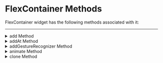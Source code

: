                                 


FlexContainer Methods
=====================

FlexContainer widget has the following methods associated with it:

* * *


<details close markdown="block"><summary>add Method</summary>

* * *

This method is used to add widgets to the FlexContainer. When the widgets are added to the current visible FlexContainer, then the changes will reflect immediately. Adding a widget to the FlexContainer hierarchy, which is already a part of the other widget hierarchy, will lead to undefined behaviors. You have to explicitly remove the widget from one hierarchy before adding it to another FlexContainer.

### Syntax

```

add(widgetArray)
```

### Parameters

widgetArray \[JSObject\]

Comma separated list of widgets.

### Return Values

None

### Exceptions

WidgetError

### Example

```
 
//Sample code to invoke add method by using a FlexContainer widget.  
var myButton = new voltmx.ui.Button({
 "focusSkin": "defBtnFocus",
 "height": "50dp",
 "id": "myButton",
 "isVisible": true,
 "left": "71dp",
 "skin": "defBtnNormal",
 "text": "Button",
 "top": "93dp",
 "width": "300dp",
 "zIndex": 1
}, {
 "contentAlignment": constants.CONTENT_ALIGN_CENTER,
 "displayText": true,
 "padding": [0, 0, 0, 0],
 "paddingInPixel": false
}, {});
myForm.myFlexContainer.add(myButton);
```

### Platform Availability

*   iOS
*   Android
*   Windows
*   SPA

* * *

</details>
<details close markdown="block"><summary>addAt Method</summary>

* * *

This method is used to add widgets to the FlexContainer at the specified index. Widget is prepended if index <0 and appended at the end of the container if the index > size+1. Size is the number of widgets already present in the container. If a new widget is added or removed will reflect immediately from the form hierarchy model perspective, however the changes are displayed when the FlexContainer appears. When the widgets are added to the current visible FlexContainer, then the changes will reflect immediately. Adding a widget to the FlexContainer hierarchy, which is already a part of the other widget hierarchy, will lead to undefined behaviors. You have to explicitly remove the widget from one hierarchy before adding it to another FlexContainer.

### Syntax

```

addAt(widgetref, index, animation)
```

### Parameters

**widgetref**

Reference of the name of the widget.

**index \[Number\]**

Index number at which the widget is to be added.

**animation**

Optional. This parameter is used to associate an animation at given operation.

The animation parameter has three parameters:

**_definition_**

An object defined using voltmx.ui.createAnimation() API. Refer to voltmx.ui.createAnimation in the API programmers Guide for more details.

**_config_**

As defined in Animation Configuration. For more information, please see the `AnimationConfiguration` object documentation in the [API Developer's Guide](../../iris_api_dev_guide/content/animationapi.md).

### Return Values

None

### Exceptions

WidgetError

### Example

```

//Sample code to invoke addAt method by using a FlexContainer widget.  
//Here, myFlexContainer is a flexcontainer inside myForm form. 

var btn1 = new voltmx.ui.Button({
 "focusSkin": "defBtnFocus",
 "height": "50dp",
 "id": "btn2",
 "isVisible": true,
 "left": "77dp",
 "skin": "defBtnNormal",
 "text": "Checking",
 "top": "19dp",
 "width": "260dp",
 "zIndex": 1
}, {
 "contentAlignment": constants.CONTENT_ALIGN_CENTER,
 "displayText": true,
 "padding": [0, 0, 0, 0],
 "paddingInPixel": false
}, {});
myForm.myFlexContainer.addAt(btn1, 1);

```

### Platform Availability

*   iOS
*   Android
*   Windows
*   SPA

* * *

</details>
<details close markdown="block"><summary>addGestureRecognizer Method</summary>

* * *

This API allows you to set a gesture recognizer for a specified gesture for a specified widget.

### Syntax

```

addGestureRecognizer(gestureType, gestureConfigParams, onGestureClosure)
```

### Parameters

**_gestureType_**

\[Number\] - Mandatory

Indicates the type of gesture to be detected on the widget.

See Remarks for possible values.

**_gestureConfigParams_**

\[object\] - Mandatory

The parameter specifies a table that has the required configuration parameters to setup a gesture recognizer.

The configuration parameters vary based on the type of the gesture.

See Remarks for possible values.

**_onGestureClosure_**

\[function\] - Mandatory

Specifies the function that needs to be executed when a gesture is recognized.

This function will be raised asynchronously

See Remarks for the syntax of this function.

### Return Values

String - Reference to the gesture is returned.

### Remarks

The values for the _gestureType_parameter are:

\[Number\] - Mandatory

Indicates the type of gesture to be detected on the widget. The following are possible values:

*   1 – constants.GESTURE\_TYPE\_TAP
*   2 - constants.GESTURE\_TYPE\_SWIPE
*   3 – constants.GESTURE\_TYPE\_LONGPRESS
*   4 – constants.GESTURE\_TYPE\_PAN
*   5 – constants.GESTURE\_TYPE\_ROTATION
*   6 - constants.GESTURE\_TYPE\_PINCH
*   7 - constants.GESTURE\_TYPE\_RIGHTTAP

The values for the _gestureConfigParams_parameter are:

\[object\] - Mandatory

The parameter specifies a table that has the required configuration parameters to setup a gesture recognizer. The configuration parameters vary based on the type of the gesture.

This parameter supports the following key-value pairs:

Gesture Type:TAP

*   fingers \[Number\] - specifies the maximum number of fingers that must be respected for a gesture. Possible values are: 1. Default value is 1.
*   taps \[Number\] - specifies the maximum number of taps that must be respected for a gesture. Possible values are: 1 or 2. Default value is 1.

For example:  

```

{fingers:1,taps:1}
```

Gesture Type:SWIPE

*   fingers \[Number\] - specifies the maximum number of fingers that must be respected for a gesture. Possible values are: 1. Default value is 1.

For example:

```

{fingers: 1}
```

Gesture Type:LONGPRESS

*   pressDuration \[Number\] - specifies the minimum time interval (in seconds) after which the gesture is recognized as a LONGPRESS. For example, if pressDuration is 2 seconds, any continued press is recognized as LONGPRESS only if it lasts for at least 2 seconds. Default value is 1. This is not applicable to Windows.

For example:

```

{pressDuration=1}.
```

Gesture Type: PAN

*   fingers \[number\] specifies the minimum number of fingers needed to recognize this gesture. Default value is 1.
*   continuousEvents \[Boolean\] indicates if callback should be called continuously for every change beginning from the time the gesture is recognized to the time it ends.

Gesture Type: ROTATION

*   Rotation gesture involves only two fingers.
*   continuousEvents \[Boolean\] indicates if callback must be called continuously for every change beginning from the time the gesture is recognized to the time it ends.

Gesture Type:PINCH

*   Pinch gesture invloves two fingures.
*   continuousEvents \[Boolean\] indicates if callback should be called continuously every change beginning from the time the gesture is recognized to the time it ends.

The syntax for the _onGestureClosure_callback function are:

\[function\] - Mandatory

Specifies the function that needs to be executed when a gesture is recognized.

This function will be raised asynchronously and has the following Syntax:

```

onGestureClosure(widgetRef, gestureInfo, context)
```

*   **widgetRef** - specifies the handle to the widget on which the gesture was recognized.
*   **gestureInfo** - Table with information about the gesture. The contents of this table vary based on the gesture type.
*   **context** - Table with SegmentedUI row details.

gestureInfo table has the following key-value pairs:

*   **gestureType \[number\]** – indicates the gesture type; 1 for TAP, 2 for SWIPE, and 3 for LONGPRESS,4 for PAN, 5 for ROTATION, 6 for PINCH and 7 for RIGHTTAP
*   **gesturesetUpParams \[object\]** – specifies the set up parameters passed while adding the gesture recognizer
*   **gesturePosition \[number\]** – indicates the position where the gesture was recognized. Possible values are: 1 for TOPLEFT, 2 for TOPCENTER, 3 for TOPRIGHT, 4 for MIDDLELEFT, 5 for MIDDLECENTER, 6 for MIDDLERIGHT, 7 for BOTTOMLEFT, 8 for BOTTOMCENTER, 9 for BOTTOMRIGHT, 10 for CENTER
*   **swipeDirection \[number\]** –indicates the direction of swipe. This parameter is applicable only if the gesture type is SWIPE. Possible values are: 1 for LEFT, 2 for RIGHT, 3 for TOP, 4 for BOTTOM. Direction is w.r.t the view and not device orientation.
*   **gestureX \[number\]** – specifies the X coordinate of the point (in pixels) where the gesture has occurred. The coordinate is relative to the widget coordinate system.
*   **gestureY \[number\]** – specifies the Y coordinate of the point (in pixels) where the gesture has occurred. The coordinate is relative to the widget coordinate system.
*   **widgetWidth \[number\]** – specifies the width of the widget (in pixels)
*   **widgetHeight \[number\]** – specifies the height of the widget (in pixels)
*   **gestureState\[number\]** – indicates the gesture state as below
    *   1 – gesture state begin
    *   2 - gesture state changed
    *   3 – gesture state ended.
*   \* gestureState is applicable only for continuous gestures like PAN, ROTATION and PINCH.
*   rotation \[number\] rotation of the gesture in degrees since its last change.( Applicable only when gesture type is ROTATION
*   velocityX and velocityY : horizontal and vertical component of velocity expressed in points per second. (Applicable only for PAN gesture type)
*   **velocity \[number\]**: velocity of pinch in scale per second (Applicable for Pinch gesture)
*   scale \[number\]:scale factor relative to the points of the two touches in screen coordinates
*   touchType\[number\]:(windows only)
    *   0 - constants.TOUCHTYPE\_FINGER
    *   1 - constants.TOUCHTYPE\_PEN
    *   2 - constants.TOUCHTYPE\_MOUSE
*   **translationX and translationY \[number\]** : cumulative distance as number. (Applicable only for PAN gesture type)
    context table has the following key-value pairs:

*   rowIndex \[number\] : row index of the segui where gesture was recognised. (Applicable to gestures added to segUI rows)
*   sectionIndex \[number\] : section index of the segui where gesture was recognised. (Applicable to gestures added to segUI rows)

It is not recommend to define gestures for widgets that have a default behavior associated with it.

If you click (tap) a button (any clickable widget), the default behavior is to trigger an onClick event. If you define a Tap gesture on such widgets, the gesture closure is executed in addition to the onClick event.

If you swipe a larger form, the default behavior is to scroll up and down depending on the direction in which you swipe. If you define a SWIPE gesture on such forms, the gesture closure gets executed in addition to scrolling the form.

If you swipe a Segmented UI with huge number of rows, the default behavior is to scroll the Segmented UI. If you define a SWIPE gesture on such segments, the gesture closure gets executed in addition to scrolling the form.

Gestures can be added only for the following widgets:

*   Form (deprecated)
*   HBox (deprecated)
*   VBox (deprecated)
*   Scrollable Box (deprecated)
*   Flex Container   
*   Flex Scroll Container.
    

In the android platform, the top and bottom gestures work only when the scrolling is disabled for Form and parent scrolling containers. By default, the scrolling is enabled for the Form and scrolling containers.

*   RIGHTTAP applicable only to Windows 10
*   ROTATION is not supported on android.

### Example

```
 
//Sample code to add Gestures to myFlexContainer FlexContainer.
//Code to add DOUBLE TAP gesture to the frmGestures, FlexForm.
var doubletp = {
 fingers: 1,
 taps: 2
};
frmGestures.addGestureRecognizer(1, doubletp, onGestureFunction);
//Code to add SINGLE TAP gesture to the frmGestures FlexForm.
var singleTp = {
 fingers: 1,
 taps: 1
};
frmGestures.myFlexContainer.addGestureRecognizer(1, singleTp, onGestureFunction);
//Code to add SWIPE gesture to the frmGestures FlexForm.
var swipeForm = {
 fingers: 1,
 swipedistance: 50,
 swipevelocity: 75
};
frmGestures.myFlexContainer.addGestureRecognizer(2, swipeForm, onGestureFunction);
//Code to add LONGPRESS gesture to the frmGestures FlexForm.
var longPressForm = {
 pressDuration: 2
};
frmGestures.myFlexContainer.addGestureRecognizer(3, longPressForm, onGestureFunction);

function onGestureFunction(commonWidget, gestureInfo) {
 voltmx.print("The Gesture type is:" + gestureInfo.gestureType);

}
```

### Platform Availability

*   iOS, Android, Windows

* * *

</details>
<details close markdown="block"><summary>animate Method</summary>

* * *

Applies an animation to the widget.

### Syntax

```

animate (animationObj, animateConfig, animationCallbacks)
```

### Parameters

**_animationObj_**

An `animation` object created using [voltmx.ui.createAnimation] function.

**_animationConfig_**

As defined in widget level animation section.

**_animationCallbacks_**

A JavaScript dictionary that contains key-value pairs. The following keys are supported.

| Key | Description |
| --- | --- |
| animationEnd | A JavaScript function that is invoked with the animation ends. For more information, see the **Remarks** section below. |
| animationStart | A JavaScript function that is invoked with the animation starts. For more information, see the **Remarks** section below. |

### Return Values

Returns a platform-specific handle to the animation. This handle currently not used, but is returned for possible future requirements use.

### Remarks

The callback for the `animationStart` key in the JavaScript object passed in this method's _animationCallbacks_ parameter has the following signature.

```

animationStart(source, animationHandle, elapsedTime);
```

where `source` is the widget being animated, `animationHandle` is the handle returned by the `applyAnimation` method, and `elapsedTime` is the amount of time the animation has been running in seconds, when this event is fired..

This event occurs at the start of the animation. If there is 'animation-delay' configured then this event will fire only after the delay period. This event gets called asynchronously.

The callback for the `animationEnd` key in the JavaScript object passed in this method's _animationCallbacks_ parameter has the following signature.

```

animationEnd(source, animationHandle, elapsedTime);
```

where source is the widget being animated, animationHandle is the handle returned by the applyAnimation method, and elapsedTime is the amount of time the animation has been running in seconds, when this event is fired.

This event occurs at the end of the animation. This event gets called asynchronously.

The `animate` method throws an Invalid Animation Definition Exception if animation definition, does not follow the dictionary structure expected. This method is ignored if it is called on a widget whose immediate parent is not FlexContainer or a FlexScrollContainer.

If the widget is not part of the currently visible view hierarchy, calling this method does nothing. Because this method is asynchronous and immediately returns, it does not wait for the animation to start or complete.

### Example

```

//Sample code of animation
function AnimateBoth() {
    var getFuncName = frm1.listbox18.selectedKey;
    if (getFuncName == "BothLT") {
        frm1.textbox26.animate(myAnimDefinition(),
            animConfiguration(), {});
    } else if (getFuncName == "BothTBL") {
        frm1.textbox26.animate(myAnimDefinitionsc1(),
            animConfiguration(), {});
    }
}
```

### Platform Availability

*   iOS, Android, Windows, and SPA

* * *

</details>
<details close markdown="block"><summary>clone Method</summary>

* * *

When this method is used on a container widget, then all the widgets inside the container are cloned. This method takes an optional parameter. If the widgetid is not passed then the cloned copy will have the same ID as original widget.

If the widget ID is passed as a parameter then it will be prefixed to the existing ID and will assign it to cloned copy of the container. For all other widgets of the container and its child widgets.

For example, if the widget ID is "fc1" and the widget ID passed to clone API is "ref1", then the cloned widget ID will be "ref1fc1". For a child widget placed in a container with widget ID as "wid1", the cloned copy will have the widget ID as "ref1wid1".

Exceptions are not displayed if widget ID parameter is not unique. Instead when the cloned copy is added to the same form as of original container then it may lead to unexpected behaviors. So it is your responsibility to provide unique widget ID.

### Syntax

```

clone()
```

### Parameters

**_widgetId \[String\]_**

Optional. Reference of the name of the widget.

### Return Values

Cloned copy of the widget.

### Exceptions

None

### Remarks

*   This method is not supported on SegmentedUI2 widget.
*   Gestures for the FlexContainer are not cloned. You have to reapply the gestures on the cloned object.
*   In Android platform, cloned Map widget will not work if prefix is not passed as parameter to the API.
*   To apply focusSkin for dynamically created widgets or cloned widgets, assign focusSkin dynamically after adding the widget to the form hierarchy. This  is applicable for SPA and Desktop web platforms.
```
formid.widgetid.focusSkin = "skinname"; ```
*   To apply hoverSkin for dynamically created widgets or cloned widgets, assign hoverSkin dynamically after adding the widget to the form hierarchy. This is applicable for the Desktop web platform. ```
formid.widgetid.hoverSkin = "skinname"; ```

### Example

```

//This is a generic method that is applicable for various widgets.
//Here, we have shown how to use the clone Method for a FlexContainer widget.
//You need to make a corresponding call of the clone method for other applicable widgets.  
var flex2 = frmFlex.flexContainer1.clone();
//Here, flexContainer1 is a FlexContainer widget that is already present in frmFlex FlexForm.
frmFlex.add(flex2);
//For instance, the corresponding clone method call on the Label widget is as follows:
var myLabel=frmFlex.lbl1.clone();  

```

### Platform Availability

*   iOS, Android, Windows, and SPA

* * *

</details>
<details close markdown="block"><summary>convertPointFromWidget Method</summary>

* * *

This method allows you to convert the coordinate system from a widget to a point (receiver's coordinate system).

### Syntax

```

convertPointFromWidget(point, fromWidget)
```

### Parameters

**_point_**

\[JSObject\]- Mandatory

You can specify an object with keys as x and y. You can specify the values in all (dp, px and %) units of measurement.

**_fromWidget_**

\[widgetref\]- Mandatory

This parameter is the handle to the widget instance. Based on this parameter, the coordinate system is converted from the widget to a point (receiver's coordinate system).

### Example

```

Form1.widget1.convertPointFromWidget({
    x: "10dp",
    y: "20dp"
}, widget2);
```

### Platform Availability

*   iOS, Android, Windows, and SPA

* * *

</details>
<details close markdown="block"><summary>convertPointToWidget Method</summary>

* * *

Using the convertPointToWidget method, you can modify the co-ordinate system. You can convert the receiver's co-ordinate system from a **point** to a **Widget**.

### Syntax

```

convertPointToWidget(point, toWidget)
```

### Parameters

**_point_**

\[JSObject\]- Mandatory. You can specify an object with keys as x and y. You can specify the values in all (dp, px and %) units of measurement.

**_toWidget_**

\[widgetref\] - Mandatory. This parameter is the handle to the widget instance. Based on this parameter, the coordinate system is converted from a point to a widget.

### Example

```

Form1.widget2.convertPointToWidget({
    x: "20dp",
    y: "30dp"
}, widget1);
```

### Platform Availability

*   iOS, Android, Windows, and SPA

* * *

</details>
<details close markdown="block"><summary>forceLayout Method</summary>

* * *

When this method is called, underlying OS layout cycle is forced to layout the widgets of the FlexContainer. FlexContainer does not issue layout as and when layout changes happen to the widgets inside FlexContainer.

### Syntax

```

forceLayout()
```

### Parameters

None

### Return Values

None

### Exceptions

WidgetError

### Remarks

> **_Note:_** This method asynchronously forces the layout while method returns immediately.

The layout cycles of a FlexContainer are triggered automatically in the below cases:

*   Except in Android, at the end of JavaScript closure execution, if there are changes in the widgets of currently visible view hierarchy, that require layout cycles.
*   When a form and other top-level containers marked as FlexContainer get visible.
*   When there is a change in view hierarchy (addition or removal of widgets in the view hierarchy)
*   When a container size is changed, its layout is triggered or when device orientation is changed.
*   When you force the layout of the FlexContainer as needed using the forceLayout method.

Changing the widget layout properties does not mean layout cycles are automatically triggered. Layout manage can choose to cache the positions and dimensions of the widgets inside FlexContainer for performance reasons and reuse all valid cache values during the layout cycles.

The forceLayout should be called on the parent only when any of the positional or dimensional properties of any child widgets are modified. Other properties such as zIndex, backgroundColor, transform, and visibility does not need a forceLayout call.

**When to Use**

Case1: If you have a SegmentedUI inside a FlexForm and you want to change the SegmentedUI layout properties dynamically. In this case you have to call the forceLayout after configuring the new layout properties.

### Example

```

//Sample code to invoke forceLayout method by using a FlexContainer widget.  
  
myForm.myFlexContainer.forceLayout();  

```

### Platform Availability

*   iOS, Android, Windows, SPA, and Desktop Web

* * *

</details>
<details close markdown="block"><summary>getBadge Method</summary>

* * *

This API enables you to read the badge value (if any) attached to the specified widget. If the specified widget does not have a badge attached to it, it returns an empty string.

### Syntax

```

getBadge()
```

Optional Parameter

**_uniqueIdentifier_**

Unique identifier of a widget which is a handle to the widget.

### Return Values

Returns a string containing the badge value applied to the specified widget. If the specified widget has no badge value attached to it, it returns an empty string.

### Remarks

When a badge is removed, the widgets are re-formatted to accommodate the cleared badge values.

On the iOS platform, this method is applicable on Label, Button, Image, TextBox, and TextArea widgets only.

### Example

```

//This is a generic method that is applicable for various widgets.
//Here, we have shown how to use the getBadge Method for button widget.
//You need to make a corresponding call of the getBadge method for other applicable widgets.
function getBadge() {
    //To get a badge value on a Button with ID btn1 placed on a form frm1, use the following snippet:
    var badgeVal = frm1.btn1.getBadge();
    alert("badge value is::" + badgeVal);

    //For instance, the corresponding getBadge method call on the Label widget is as follows:
    frm1.lbl1.getBadge();
}
```

### Platform Availability

*   iOS

* * *

</details>
<details close markdown="block"><summary>registerForPeekandPop Method</summary>

* * *

This method registers a widget to enable 3D Touch peek and pop gestures.

### Syntax

```

registerForPeekandPop(onPeekCallback, onPopCallback)
```

### Parameters

**_onPeekCallback_**

A callback function that is invoked when the user slightly presses (soft press) the widget.

Callback Syntax

```

onPeekCallback(widget)
```

Callback Input Parameters

**_widget_**

A widget reference that is registered for peek and pop.

Callback Return Values

  A PreviewInfoTable. See the Remarks section for a description of this table.

Callback Example

```

function onPeekCallback(widget) {
    var previewInfoTable = {
        "peekForm": frmSecond,
        "focusRect": [0, 0, 200, 200],
        "contentSize": [320, 480]
    };
    return previewInfoTable;
}
```

**_onPopCallback (Optional)_**

A callback function that is invoked when the user further presses (hard press) the preview that is displayed for the widget.

Callback Syntax

```

onPopCallback(widget,peekForm)
```

Callback Input Parameters

**_widget_**

A widget reference that is registered for peek and pop.

**_peekForm_**

A form reference that is displayed as preview/peek.

Callback Return Values

  A form reference.

Callback Remarks

Use this callback to set the content for pop. The form handle returned by this callback is used for pop content. In general, the form that is used for preview is used for pop content also. If the pop callback is not implemented, peek disappears and the app returns to its previous state.

Callback Example

```

function onPopCallback(widget, peekForm) {
    // preview form used for pop also
    return peekForm;
}
```

Remarks

A PreviewInfoTable has the following format.

**Name:** peekForm

**Description:** The form reference that will be displayed as preview. If an invalid form reference is given, the preview will not be shown.

**Type:** form reference

**Name:** focusRect (Optional)

**Description:** An array representing a rectangle in widgets view coordinates. If provided, this rectangle will be focused while its surrounding area will be blurred, indicating a preview is available for the widget. If not provided, entire view area of the widget will be focused. If either the width or height is zero, the widget's view width/height is used. The values are supported in percentage(with regard to widget bounds), dp, or pixels. The values are strings. If a string value is given without any format specifier, it defaults to dp. If an array of numbers is given, it is assumed they are dp values.

**Type:** Array \[x, y, width, height\]

Example: \[“0dp”, “0dp”, “200dp”, “300dp”\], \[“10%”, “10%”, “75%”, “50%”\], \[“10px”, “10px”, “200px”, “480px”\]

**Name:** contentSize (Optional)

**Description:** An array representing the preferred content size of the preview. This allows the user to adjust the preferred width/height dimensions of the preview. If not provided, the preview is shown with default values. If either the width or height is zero, the default preview width/height is used. It is recommended that one of the width/height values be zero for proper adjustment of the other value. For example, if width = 0, the height is adjustable and vice versa. Providing positive values simultaneously for both width and height will result in distorted appearance of preview. The values are supported in dp, pixels, and percentage(with regard to screen bounds). The actual width/height of the preview may vary slightly due to resizing per aspect ratio. The values are strings. If a string value is given without any format specifier, it defaults to dp. If array of numbers is given, it is assumed they are dp values.

**Type:** Array \[width, height\]

Example: \[“0dp”, “100dp”\], \[“100%”, “0%”\], \[“0px”, “240px”\]

Example of a PreviewInfoTable:

```
var previewInfoTable = {
    "peekForm": frmSecond,
    "focusRect": [0, 0, 200, 200],
    "contentSize": [320, 480]
};
```

### Return Values

None.

### Platform Availability

*   iOS 9.0 and later

* * *

</details>
<details close markdown="block"><summary>remove Method</summary>

* * *

This method removes a widget from the form container. If a widget is removed from a form, will reflect immediately from the Form hierarchy model perspective; however the changes are displayed when the Form appears. When the widgets are removed from the current visible Form, then the changes will reflect immediately.

### Syntax

```

remove(widgetref)
```

### Parameters

**_widgetref_**

Reference of the name of the widget.

formid \[widgetref\]

Handle to the widget instance.

### Return Values

The current Form handle is returned.

### Example

```

//Sample Code to invoke remove method by using a FlexContainer widget.  
  
/*In this example, the myFlexContainer FlexContainer invokes remove method to delete myButton button.*/  
  
myForm.myFlexContainer.remove(myForm.myFlexContainer.myButton);  

```

### Exceptions

WidgetError

### Platform Availability

*   iOS, Android, Windows, and SPA

* * *

</details>
<details close markdown="block"><summary>removeAt Method</summary>

* * *

This method removes a widget at the given index from the Form container. If a widget is removed from the form, will reflect immediately from the Form hierarchy model perspective; however the changes are displayed when the Form appears. When the widgets are removed from the current visible Form, then the changes will reflect immediately.

### Syntax

```

removeAt(index)
```

### Parameters

index \[Number\]

Specifies the position in number format.

**_animation_**

Optional. This parameter is used to associate an animation at given operation.

The animation parameter has three parameters:

**_definition_**

An object defined using voltmx.ui.createAnimation() API. Refer to voltmx.ui.createAnimation in the API programmers Guide for more details.

**_config_**

As defined in Animation Configuration. For more information, please see the `AnimationConfiguration` object documentation in the [API Developer's Guide](../../iris_api_dev_guide/content/animationapi.md).

**_callbacks_**

A dictionary that represents JavaScript functions that work as animation call backs. For more information, see `AnimationConfiguration` object documentation in the [API Developer's Guide](../../../Iris/iris_api_dev_guide/content/introduction.md).

### Return Values

Reference of the name of the widget to be removed.

### Example

```

/*Sample code to invoke the removeAt method without animation. In this sample code, the removeAt method deletes the data from the 15th Index position for a Segment widget.*/  
  
frmSegment.mySegment.removeAt(15);  
  
/*Sample code to invoke the removeAt method with animation to deletes the data from the 15th Index position for a Segment widget.*/  
  
frmSegment.mySegment.removeAt (15, animation);  

```

### Exceptions

WidgetError

### Remarks

> **_Note:_** If the index is not within the limits then _removeAt_ will be silent and doesn't yield any result.

### Platform Availability

*   iOS, Android, Windows, and SPA

* * *

</details>
<details close markdown="block"><summary>removeAll Method</summary>

* * *

This method removes all the widget on the container.

### Syntax

```

removeAll()
```

### Parameters

None

### Return Values

None

### Example

```

//This is a generic method that is applicable for various widgets.
//Here, we have shown how to invoke the clone Method for a CollectionView widget.  
  
frmCollection.myCollection.removeAll();  

```

### Exceptions

WidgetError

### Platform Availability

*   iOS, Android, Windows, and SPA

* * *

</details>
<details close markdown="block"><summary>removeFromParent Method</summary>

* * *

This method allows you to remove a child widget from a parent widget.

### Syntax

```

removeFromParent()
```

### Read/Write

Yes - (Read and Write)

### Example

```

//This is a generic method that is applicable for various widgets.
//Here, we have shown how to use the removeFromParent Method for a Calendar widget.
//You need to make a corresponding call of the removeFromParent method for other applicable widgets.

Form1.calendar.removeFromParent();

```

### Platform Availability

*   iOS, Android , Windows, SPA, and Desktop Web

* * *

</details>
<details close markdown="block"><summary>removeGestureRecognizer Method</summary>

* * *

This method allows you to remove the specified gesture recognizer for the specified widget.

### Syntax

```

removeGestureRecognizer(gestureHandle)
```

### Parameters

gestureHandle - Mandatory

Specifies the handle to the gesture returned by addGestureRecognizer call.

### Example

```
 
//Sample code to remove Double tap gesture from frmGestures FlexForm.  
  
frmGestures.removeGestureRecognizer(doubletp);  

```

### Platform Availability

*   iOS, Android, Windows, and SPA

* * *

</details>
<details close markdown="block"><summary>setBadge Method</summary>

* * *

This method enables you to set the badge value to the given widget at the upper, right corner of the widget.

### Syntax

```

setBadge(badgeText)
```

### Parameters

badgeText \[String\] - Mandatory

Specifies the Text value that appears within the badge. If the length of the badgeText is greater than 1, the badge is a rounded rectangle. For example, if you specify the text of the badge as 88, the number appears in a rounded rectangular badge. If the length of the badge text is 1, the badge is always a circle. The badge can occupy up to 70% of the width of the parent widget. For example, on a button with a width of 100 pixels, a badge with about 100 characters will occupy only 70 pixels of the button width. The badge text is truncated and shows about 30 characters followed by three dots.

skin \[String\] - Optional

The parameter specifies the background color for the badge. The default color is red.

### Return Values

None

### Exceptions

Error

### Remarks

The color for the badge can be defined using a skin. The default color for the badge is red with white lettering.

If you pass an empty string as a parameter, the badge applied to the widget is cleared.

A Badge can be applied only to the FlexContainer Widget. To apply badge to other widgets, place the corresponding widget inside the FlexContainer, then apply Badge to the FlexContainer Widget. Also make sure that the clipBounds property of the FlexContainer are set to false.

If the badge value is a single character (a character or a number), the badge shape is a circle.

![](Resources/Images/widgetbadge.png)

If the badge value contains multiple characters, the badge shape is a rectangle with rounded corners and borders.

The badge can occupy a maximum of 70% width of the parent widget (widget on which badge is applied). For example, on a button with a width of 100 pixels, a badge with about 100 characters will occupy only 70 pixels of the button width. The badge value is truncated and about 30 characters followed by three dots.

When a badge is set, the widgets are re-arranged to accommodate the badge.

For iOS platform, this method is applicable on Box, Label, and Image widgets only.

For Android platform, this method is applicable on Button and Image widgets only.

### Example

```

//This is a generic method that is applicable for various widgets.
//Here, we have shown how to use the setBadge Method for button widget.
//You need to make a corresponding call of the setBadge method for other applicable widgets.
function setBadge() {
    /*To set a badge value with skin "badgeSkin" on a button btn1
placed on a form frm1, use the following code: */
    frm1.btn1.setBadge("2", "badgeSkin");
}
//For instance, the corresponding setEnabled method call on the Label widget is as follows:
form.lbl1.setBadge("4", "badgeSkin");
```

### Platform Availability

*   iOS

For more information about the badge APIs refer the _API Reference Document_.

* * *

</details>
<details close markdown="block"><summary>setDefaultUnit Method</summary>

* * *

Specifies the default unit to be used for interpretation of numbers with no qualifiers when passed to layout properties.

It is assumed that all the unqualified numbers specified for child widget layout properties and parent widget layout properties to follow the default unit specified.

### Syntax

```

setDefaultUnit(unit)
```

### Parameters

unit - (Mandatory): Specifies the position in number format.Following are the options:

  *   voltmx.flex.DP: Specifies the values in terms of device independent pixels.
  *   voltmx.flex.PX: Specifies the values in terms of device hardware pixels.
  *   voltmx.flex.PERCENTAGE(Default): Specifies the values in percentage relative to the parent dimensions.

### Return Values

None

### Exceptions

WidgetError

### Remarks

> **_Note:_** Irrespective of the number of times this method is called, system picks up the default unit configured through this method just before the layout triggers.

### Example

```

//Sample Code to invoke setDefaultUnit method by using a FlexContainer widget.  
  
myForm.myFlexContainer.setDefaultUnit(voltmx.flex.PX);  

```

### Platform Availability

*   iOS
*   Android
*   Windows
*   SPA

* * *

</details>
<details close markdown="block"><summary>setEnabled Method</summary>

* * *

This method specifies the widget that must be enabled or disabled.

### Syntax

```

setEnabled(enabled)
```

### Parameters

**_enabled_**

\[Boolean\] - Mandatory

true -Indicates widget is enabled.

false - Indicates widget is disabled.

### Return Values

None

### Exceptions

Error

### Remarks

Browser widget does not support this method in SPA.

This method is not applicable in Map widget.

### Example

```

//This is a generic method that is applicable for various widgets.
//Here, we have shown how to use the setEnabled Method for button widget.
//You need to make a corresponding call of the setEnabled method for other applicable widgets.

form1.myButton.setEnabled(false);
```

### Platform Availability

Available on all platforms except SPA.

* * *

</details>
<details close markdown="block"><summary>setFocus Method</summary>

* * *

This method specifies the widget on which there must be focus.

**Default :** true

### Syntax

```

setFocus(focus)
```

### Parameters

**_focus_ \[Boolean\]**- Mandatory

true -Indicates focus is set on a widget.

false - Indicates focus is not set on a widget.

### Return Values

None

### Exceptions

Error

### Remarks

You should not call this method in **preShow** of a form as it is not respected by all platforms. In android platform, this method is not respected in **preShow** of a form. You can give focus to a particular widget only after it is rendered on the screen, hence it should be called in postShow of a form.

This method is not applicable in Form widget.

### Example

```

//This is a generic method that is applicable for various widgets.
//Here, we have shown how to use the setFocus Method for button widget.
//You need to make a corresponding call of the setFocus method for other applicable widgets.

form1.myButton.setFocus(true);
```

### Platform Availability

Available on all platforms.

* * *

</details>
<details close markdown="block"><summary>setGestureRecognizer Method</summary>

* * *

This method allows you to set a gesture recognizer for a specified gesture for a specified widget. You can set a Gesture recognizer only for a Form, a Box, and a Scroll Box. The setGestureRecognizer method is deprecated and should not be used in new software. However, Swipe Distance and Swipe Velocity parameters are not deprecated. So if you want to use the Swipe Distance and Swipe velocity parameters, use the setGestureRecognizer method. To use all other parameters, you must use the addGestureRecognizer method.

### Syntax

```

setGestureRecognizer (gestureType,setupParams,gestureHandler)
```

### Parameters

**_gestureType_**

\[Number\] - Mandatory

Specifies the type of gesture that needs to be detected on the widget. The following are possible values:

*   1 for TAP
*   2 for SWIPE
*   3 for LONGPRESS

**_setupParams_**

\[array of arrays\] - Mandatory

The parameter specifies an object that has the configuration parameters to setup a gesture recognizer. See Remarks for the values for this parameter.

**gestureHandler**

\[function\] - Mandatory

The parameter specifies the function that needs to be executed when a gesture is recognized. See Remarks for the functions syntax.

onGesturefunction(widgetRef,gestureInfo)

*   **_widgetRef_** - This parameter specifies the handle to the widget on which the gesture was recognized.
*   **_gestureInfo_** - This parameter specifies an array that provides information about the gesture. The contents of this array vary based on the gesture type.

Volt MX Iris populates the details in the _gestureInfo_ array. This array has the following key-value pairs:

*   **_gestureType_** \[number\] - indicates the gesture type; **1** for TAP, **2** for SWIPE, and **3** for LONGPRESS.
*   **_gesturesetUpParams_** \[object\] - this array is the set up parameters passed while adding the gesture recognizer.
*   **_gesturePosition_** \[number\] - indicates the position where the gesture was recognized. Possible values are: **1** for TOPLEFT, **2** for TOPCENTER, **3** for TOPRIGHT, **4** for MIDDLELEFT, **5** for MIDDLECENTER, **6** for MIDDLERIGHT, **7** for BOTTOMLEFT, **8** for BOTTOMCENTER, **9** for BOTTOMRIGHT, **10** for CENTER. This parameter is applicable only on iPhone.
*   **_swipeDirection_** \[number\] -indicates the direction of swipe. This parameter is applicable only if the gesture type is SWIPE. Possible values are: **1** for LEFT, **2** for RIGHT, **3** for TOP, **4** for BOTTOM.
*   **_gestureX_** \[number\] - specifies the X coordinate of the point (in pixels) where the gesture has occurred. The coordinate is relative to the widget coordinate system. This parameter is applicable only on iPhone.
*   **_gestureY_** \[number\] - specifies the Y coordinate of the point (in pixels) where the gesture has occurred. The coordinate is relative to the widget coordinate system. This parameter is applicable only on iPhone.
*   **_widgetWidth_** \[number\] - specifies the width of the widget (in pixels). This parameter is applicable only on iPhone.
*   **_widgetHeight_** \[number\] - specifies the height of the widget (in pixels). This parameter is applicable only on iPhone.

### Return Values

String - Reference(uniqueidentifier) to the gesture is returned.

### Exceptions

Error

### Remarks

This method is applicable on Form, Box, and ScrollBox widgets only.

Configuration of setupParams

The configuration parameters vary based on the type of the gesture.

Gesture Type:TAP

*   fingers \[number\] - This parameter specifies the maximum number of fingers that must be respected for a gesture. Possible values are: 1. Default value is 1.
*   taps \[number\] - This parameter specifies the maximum number of taps that must be respected for a gesture. Possible values are: 1 or 2. Default value is 1.

For example:

```

{fingers:1,taps:1}
```

Gesture Type:SWIPE

*   fingers \[number\] - This parameter specifies the maximum number of fingers that must be respected for a gesture. Possible values are: 1. Default value is 1.
*   swipedistance \[number\] - This parameter specifies the distance between the pixel from where the swipe started to the pixel where the swipe stopped (finger is moved up or removed). The default value is 50 pixels. This parameter is applicable only on android. This parameter is applicable only if the gesture type is SWIPE.
*   swipevelocity \[number\] - This parameter specifies the velocity of the swipe measured in pixels per second. The default value is 75. This parameter is applicable only on android. This parameter is applicable only if the gesture type is SWIPE.

For example:

```

{fingers:1,swipedistance:50,swipevelocity:75}
```

Gesture Type:LONGPRESS

*   pressDuration \[number\] - This parameter specifies the minimum time interval (in seconds) after which the gesture is recognized as a LONGPRESS. For example, if the _pressDuration_ is 2 seconds, any continued press is recognized as LONGPRESS only if it lasts for at least 2 seconds. Default value is 1. This parameter is not customizable on android platform. The default value on android platform is 500 ms. Any value you pass to this parameter is ignored and the default value is used.

For example:

```

{pressDuration:1}
```

Function syntax for the _GestureHandler_ parameter

The parameter specifies the function that needs to be executed when a gesture is recognized. This function has the following Syntax:

```

onGesturefunction(widgetRef,gestureInfo)
```

*   **_widgetRef_** - This parameter specifies the handle to the widget on which the gesture was recognized.
*   **_gestureInfo_** - This parameter specifies an array that provides information about the gesture. The contents of this array vary based on the gesture type.

Volt MX Iris populates the details in the _gestureInfo_ array. This array has the following key-value pairs:

*   **_gestureType_** \[number\] - indicates the gesture type; **1** for TAP, **2** for SWIPE, and **3** for LONGPRESS.
*   **_gesturesetUpParams_** \[object\] - this array is the set up parameters passed while adding the gesture recognizer.
*   **_gesturePosition_** \[number\] - indicates the position where the gesture was recognized. Possible values are: **1** for TOPLEFT, **2** for TOPCENTER, **3** for TOPRIGHT, **4** for MIDDLELEFT, **5** for MIDDLECENTER, **6** for MIDDLERIGHT, **7** for BOTTOMLEFT, **8** for BOTTOMCENTER, **9** for BOTTOMRIGHT, **10** for CENTER. This parameter is applicable only on iPhone.
*   **_swipeDirection_** \[number\] -indicates the direction of swipe. This parameter is applicable only if the gesture type is SWIPE. Possible values are: **1** for LEFT, **2** for RIGHT, **3** for TOP, **4** for BOTTOM.
*   **_gestureX_** \[number\] - specifies the X coordinate of the point (in pixels) where the gesture has occurred. The coordinate is relative to the widget coordinate system. This parameter is applicable only on iPhone.
*   **_gestureY_** \[number\] - specifies the Y coordinate of the point (in pixels) where the gesture has occurred. The coordinate is relative to the widget coordinate system. This parameter is applicable only on iPhone.
*   **_widgetWidth_** \[number\] - specifies the width of the widget (in pixels). This parameter is applicable only on iPhone.
*   **_widgetHeight_** \[number\] - specifies the height of the widget (in pixels). This parameter is applicable only on iPhone.

### Example

```

//The below function will get invoked  when a gesture is recognized. 
function myTap(myWidget, gestureInfo) {
    alert(" Tap Gesture detected");
    alert("gestureType :" + gestureInfo.gestureType);
    alert("gesturePosition :" + gestureInfo.gesturePosition);
    //write any further logic here
}

//Setting Gesture configuration.
var setupTblTap = {
    fingers: 1,
    taps: 2
}; //double tap gesture

//To add a TAP gesture recognizer on a hbox with ID hbx1 placed on a form frm1
var tapGesture = frm1.hbx1.setGgestureRecognizer(1, setupTblTap, myTap);
```

### Platform Availability

*   iOS, Android, Windows, and SPA

* * *

</details>
<details close markdown="block"><summary>setOnPeek Method</summary>

* * *

This method sets and overrides the existing onPeekCallback for the widget.

### Syntax

```

setOnPeek(onPeekCallback)
```

### Parameters

**_onPeekCallback_**

A callback function that is invoked when the user slightly presses (soft press) the widget.

Callback Syntax

```

onPeekCallback(widget)
```

Callback Parameters

**_widget_**

A widget reference that is registered for peek and pop.

Callback Return Values

PreviewInfoTable. See the Remarks section for a description of this table.

Callback Example

```

function onPeekCallback(widget, contextInfo) {
    var previewInfoTable = {
        "peekForm": frmSecond,
        "focusRect": [0, 0, 200, 200],
        "contentSize": [320, 480]
    };
    return previewInfoTable;
}
```

### Return Values

None.

### Remarks

A PreviewInfoTable has the following format.

**Name:** peekForm

**Description:** The form reference that will be displayed as preview. If an invalid form reference is given, the preview will not be shown.

**Type:** form reference

**Name:** focusRect (Optional)

**Description:** An array representing a rectangle in widgets view coordinates. If provided, this rectangle will be focused while its surrounding area will be blurred, indicating a preview is available for the widget. If not provided, entire view area of the widget will be focused. If either the width or height is zero, the widget's view width/height is used. The values are supported in percentage(with regard to widget bounds), dp, or pixels. The values are strings. If a string value is given without any format specifier, it defaults to dp. If an array of numbers is given, it is assumed they are dp values.

**Type:**Array \[x, y, width, height\]

Example: \[“0dp”, “0dp”, “200dp”, “300dp”\], \[“10%”, “10%”, “75%”, “50%”\], \[“10px”, “10px”, “200px”, “480px”\]

**Name:**contentSize (Optional)

**Description:**An array representing the preferred content size of the preview. This allows the user to adjust the preferred width/height dimensions of the preview. If not provided, the preview is shown with default values. If either the width or height is zero, the default preview width/height is used. It is recommended that one of the width/height values be zero for proper adjustment of the other value. For example, if width = 0, the height is adjustable and vice versa. Providing positive values simultaneously for both width and height will result in distorted appearance of preview. The values are supported in dp, pixels, and percentage(with regard to screen bounds). The actual width/height of the preview may vary slightly due to resizing per aspect ratio. The values are strings. If a string value is given without any format specifier, it defaults to dp. If array of numbers is given, it is assumed they are dp values.

**Type:**Array \[width, height\]

Example: \[“0dp”, “100dp”\], \[“100%”, “0%”\], \[“0px”, “240px”\]

Example of a PreviewInfoTable:

```

var previewInfoTable = {
    "peekForm": frmSecond,
    "focusRect": [0, 0, 200, 200],
    "contentSize": [320, 480]
};
```

### Example

```

function settingPeek() {
    Form1.setOnPeek(onMyPeekcallback);
}

function onMyPeekcallback(widgetref, contextInfo) {
    if (typeof(contextInfo) === undefined) {
        return null;
    }

    var previewInfoTable = {
        "peekForm": frmSecond,
        "focusRect": [0, 0, 200, 200],
        "contentSize": [320, 480]
    };
    return previewInfoTable;

}
```

### Platform Availability

*   iOS 9.0 and later

* * *

</details>
<details close markdown="block"><summary>setOnPop Method</summary>

* * *

This method overrides the existing onPopCallback for the widget.

### Syntax

```

setOnPop(onPopCallback)
```

### Parameters

**_onPopCallback_**

A callback function that is invoked when the user slightly presses (soft press) the widget.

Callback Syntax

```

onPopCallback(widget,peekForm)
```

Callback Parameters

**_widget_**

 A widget reference that is registered for peek and pop.

**_peekForm_**

 A form reference that is displayed as preview/peek.

Callback Return Values

 A form reference.

Callback Remarks

 Use this callback to set the content for pop. The form handle returned by this callback is used for pop content. In general, the form that is used for preview is used for pop content also. If the pop callback is not implemented, peek disappears and the app returns to its previous state.

Callback Example

```

function onPopCallback(widget, peekForm) {
    // preview form used for pop also
    return peekForm;
}
```

### Return Values

None.

### Example

```

function settingPop() {
    Form1.setOnPop(myonPopcallback);
}

function myonPopcallback(widgetref, peekForm) {
    // preview form used for pop also
    return peekForm;
}
```

### Platform Availability

*   iOS 9.0 and later

* * *

</details>
<details close markdown="block"><summary>setVisibility Method</summary>

* * *

Use this method to set the visibility of the widget.

**Default :** true

### Syntax

```

setVisibility(visible)
```

### Parameters

**_visible_**

\[Boolean\] - Mandatory

true -Indicates visibility is true.

false - Indicates visibility is false.

**_animationConfig_**

\[JSObject\] - Optional. The parameter specifies the animation configuration of the object. This is not supported in SPA and Desktop Web platforms.

Following are the parameters of the JSObject:

**_animEffect_**

Optional. The parameter specifies the animation effect. Following are the available options of animation effect:

*   constants.ANIMATION\_EFFECT\_EXPAND: This is applicable when the visibility is turned on. Specifies the widget must expand gradually by increasing the height of the widget.
*   constants.ANIMATION\_EFFECT\_COLLAPSE: This is applicable when the visibility is turned off. Specifies the widget must collapse gradually by decreasing the height of the widget.
*   constants.ANIMATION\_EFFECT\_REVEAL: This is applicable when the visibility is turned on. Specifies the widget must appear gradually by decreasing the transparency of the widget.
*   constants.ANIMATION\_EFFECT\_FADE: This is applicable when the visibility is turned off. Specifies the widget must disappear gradually by increasing the transparency of the widget.
*   constants.ANIMATION\_EFFECT\_NONE: This is the default option. Specifies animation should not be applied to the widget. However the layout animations are applied on the Form.

**_animDuration_**

Optional. The parameter specifies the duration of the animation effect in seconds. The default value is 1 second. The negative values are ignored and defaulted to 1 second.

**_animDelay_**

Optional. This parameter specifies the delay of the animation effect in seconds. The default value is 0 second. The negative values are ignored and defaulted to 0 second.

**_animCurve_**

Optional. The parameter specifies the animation curve to be applied while playing the animation. An animation curve defines the speed of the animations at different intervals of the animation duration. Following are the available options of animation curve:

*   constants.ANIMATION\_CURVE\_EASEIN: Specifies the animation effect to start slow in the beginning.
*   constants.ANIMATION\_CURVE\_EASEOUT: Specifies the animation effect to slowdown towards the end.
*   constants.ANIMATION\_CURVE\_EASEINOUT: Specifies the animation effect to start slow and slowdown towards the end.
*   constants.ANIMATION\_CURVE\_LINEAR: This is the default value. Specifies the animation effect to continue with the same speed from start to end.

![](Resources/Images/bezier_479x107.png)

animCallBacks - Optional

It is a JS dictionary containing the events invoked by the platform during the animation life cycle. Following are the available events:

*   **animStarted**: Invoked at the beginning of the animation without any parameters. Following is the Syntax of the event: function animStarted()
*   **animEnded**: Invoked at the end of the animation without any parameters. Following is the Syntax of the event: function animEnded()

### Return Values

None

### Exceptions

Error

### Remarks

This method is not applicable on Form, Popup, and Alert. It is also not applicable if the widget is placed in a [Segment](Segment.md). When the widget is placed in a Segment, the default _Visibility_ is set to _true_. If you want to change the value to _false_, you can do so by using [Segment](Segment_Methods.md#segmentedui-methods) methods.

Passing an invalid type other than the above events lead to run time exceptions/ crashes.

This method is not supported on the widgets FlexForm, FlexContainer, and FlexScrollContainer.

### Example

```

//This is a generic method that is applicable for various widgets.
//Here, we have shown how to invoke the setVisibility Method for a button widget with animation.
//You need to make a corresponding call of the setVisibility method for other applicable widgets.

form1.myButton.setVisibility(
    false, {
        "animEffect": constants.ANIMATION_EFFECT_COLLAPSE,
        "animDuration": 1,
        "animDelay": 0,
        "animCurve": constants.ANIMATION_CURVE_LINEAR,
        "animCallBacks": {
            "animStarted": startCallBackFunc,
            "animEnded": endCallBackFunc
        }
    });
//Sample code to invoke setVisibility Method for button widget without animation.
form1.myButton.setVisibility(false);
```

### Platform Availability

Available on all platforms.

* * *

</details>
<details close markdown="block"><summary>unregisterForPeekandPop Method</summary>

This method unregisters a widget from 3D Touch peek and pop gestures.

### Syntax

```

unregisterForPeekandPop()
```

### Parameters

None.

### Return Values

None.

### Example

```

Form1.unregisterForPeekAndPop();
```

### Platform Availability

*   iOS 9.0 and later

</details>
<details close markdown="block"><summary>widgets Method</summary>

* * *

This method returns an array of the widget references which are direct children of Form.

### Syntax

```

widgets()
```

### Parameters

None

### Return Values

This method returns _Read only_ array of widget references. Modifying the array and changing the position of widgets in this array doesn't reflect in the Form hierarchy, however you can get handle to the widgets through this array and modify the widgets through widget level methods as exposed by individual widgets.

### Exceptions

WidgetError

### Example

```

//Sample code to read the direct child widgets of a FlexForm.

var myWidgets=myForm.widgets();  
  
voltmx.print("The child widgets inside myForm FlexForm are:"+myWidgets);  

```

### Platform Availability

*   iOS, Android, Desktop Web, SPA, and Windows

* * *

